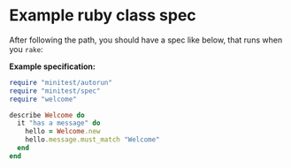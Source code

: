 # Example ruby class spec

After following the path, you should have a spec like below, that runs when you `rake`:

**Example specification:**
``` ruby
require "minitest/autorun"
require "minitest/spec"
require "welcome"

describe Welcome do
  it "has a message" do
    hello = Welcome.new
    hello.message.must_match "Welcome"
  end
end
```
